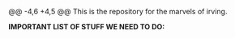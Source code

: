 @@ -4,6 +4,5 @@ This is the repository for the marvels of irving.

**IMPORTANT LIST OF STUFF WE NEED TO DO:**
